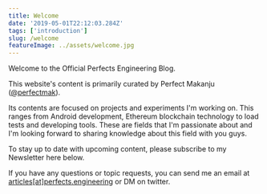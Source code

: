 ```yaml
---
title: Welcome
date: '2019-05-01T22:12:03.284Z'
tags: ['introduction']
slug: /welcome
featureImage: ../assets/welcome.jpg
---
```


Welcome to the Official Perfects Engineering Blog.

This website's content is primarily curated by Perfect Makanju ([@perfectmak](https://twitter.com/perfectmak)).

Its contents are focused on projects and experiments I'm working on. This ranges from Android development, Ethereum blockchain technology to load tests and developing tools. These are fields that I'm passionate about and I'm looking forward to sharing knowledge about this field with you guys.

To stay up to date with upcoming content, please subscribe to my Newsletter here below.

If you have any questions or topic requests, you can send me an email at [articles[at]perfects.engineering](mailto:articles@perfects.engineering) or DM on twitter.
